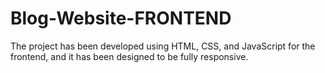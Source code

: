 # Blog-Website-FRONTEND
The project has been developed using HTML, CSS, and JavaScript for the frontend, and it has been designed to be fully responsive. 
